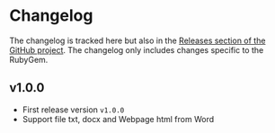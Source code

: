 # Changelog

The changelog is tracked here but also in the [Releases section of the GitHub project](https://github.com/rubykachu/quick_exam/releases). The changelog only includes changes specific to the RubyGem.

## v1.0.0

- First release version `v1.0.0`
- Support file txt, docx and Webpage html from Word
